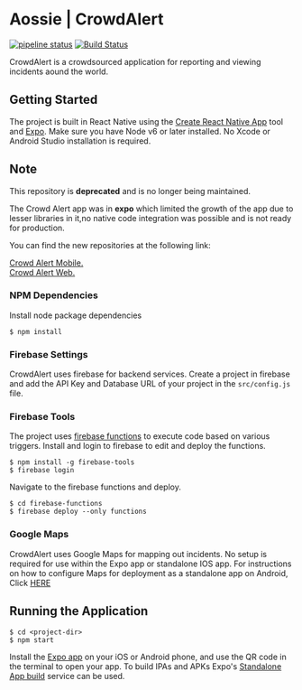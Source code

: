 # Aossie | CrowdAlert
[![pipeline status](https://gitlab.com/sidd607/CrowdAlert/badges/master/pipeline.svg)](https://gitlab.com/sidd607/CrowdAlert/commits/master) [![Build Status](https://www.bitrise.io/app/f51d58447a3a13d0/status.svg?token=TuJblCfYd_IHDgT-INLuKA&branch=master)](https://www.bitrise.io/app/f51d58447a3a13d0)

CrowdAlert is a crowdsourced application for reporting and viewing incidents aound the world.

## Getting Started
The project is built in React Native using the [Create React Native App](https://facebook.github.io/react-native/blog/2017/03/13/introducing-create-react-native-app.html) tool and [Expo](https://expo.io/). Make sure you have Node v6 or later installed. No Xcode or Android Studio installation is required.

## Note
This repository is **deprecated** and is no longer being maintained.

The Crowd Alert app was in **expo** which limited the growth of the app due to lesser libraries in it,no native code integration was possible and is not ready for production. 

You can find the new repositories at the following link: 

[Crowd Alert Mobile.](https://gitlab.com/aossie/CrowdAlert-Mobile)    
[Crowd Alert Web.](https://gitlab.com/aossie/CrowdAlert-Web)      

### NPM Dependencies
Install node package dependencies
```
$ npm install
```
### Firebase Settings
CrowdAlert uses firebase for backend services. Create a project in firebase and add the API Key and Database URL of your project in the `src/config.js` file.

### Firebase Tools
The project uses [firebase functions](https://firebase.google.com/docs/functions/get-started) to execute code based on various triggers. Install and login to firebase to edit and deploy the functions.
```
$ npm install -g firebase-tools
$ firebase login
```
Navigate to the firebase functions and deploy.
```
$ cd firebase-functions
$ firebase deploy --only functions
```
### Google Maps
CrowdAlert uses Google Maps for mapping out incidents. No setup is required for use within the Expo app or standalone IOS app. For instructions on how to configure Maps for deployment as a standalone app on Android, Click [HERE](https://docs.expo.io/versions/latest/sdk/map-view.html)

## Running the Application
```
$ cd <project-dir>
$ npm start
```
Install the [Expo app](https://expo.io/) on your iOS or Android phone, and use the QR code in the terminal to open your app. 
To build IPAs and APKs Expo's [Standalone App build](https://docs.expo.io/versions/v13.0.0/guides/building-standalone-apps.html) service can be used.
